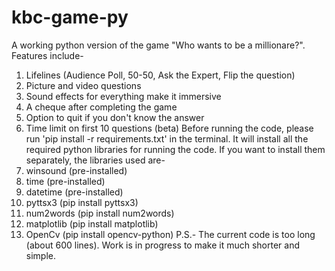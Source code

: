 # kbc-game-py
 A working python version of the game "Who wants to be a millionare?". Features include-
 1. Lifelines (Audience Poll, 50-50, Ask the Expert, Flip the question)
 2. Picture and video questions
 3. Sound effects for everything make it immersive
 4. A cheque after completing the game
 5. Option to quit if you don't know the answer 
 6. Time limit on first 10 questions (beta)
Before running the code, please run 'pip install -r requirements.txt' in the terminal. It will install all the required python libraries for running the code. If you want to install them separately, the libraries used are-
 1. winsound (pre-installed)
 2. time (pre-installed)
 3. datetime (pre-installed)
 4. pyttsx3 (pip install pyttsx3)
 5. num2words (pip install num2words)
 6. matplotlib (pip install matplotlib)
 7. OpenCv (pip install opencv-python)
 P.S.- The current code is too long (about 600 lines). Work is in progress to make it much shorter and simple.
